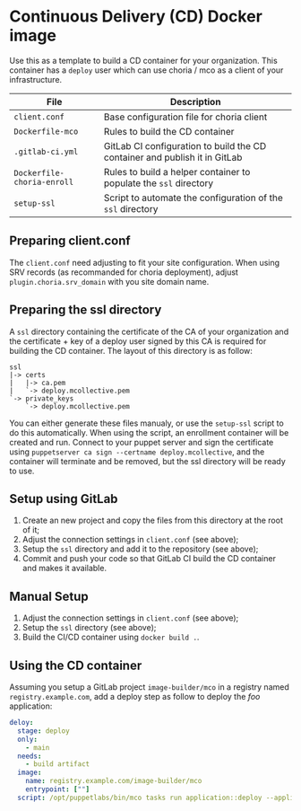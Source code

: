 # Continuous Delivery (CD) Docker image

Use this as a template to build a CD container for your organization.  This container has a `deploy` user which can use choria / mco as a client of your infrastructure.

| File                       | Description                                                                |
| -------------------------- | -------------------------------------------------------------------------- |
| `client.conf`              | Base configuration file for choria client                                  |
| `Dockerfile-mco`           | Rules to build the CD container                                            |
| `.gitlab-ci.yml`           | GitLab CI configuration to build the CD container and publish it in GitLab |
| `Dockerfile-choria-enroll` | Rules to build a helper container to populate the `ssl` directory          |
| `setup-ssl`                | Script to automate the configuration of the `ssl` directory                |

## Preparing client.conf

The `client.conf` need adjusting to fit your site configuration.  When using SRV records (as recommanded for choria deployment), adjust `plugin.choria.srv_domain` with you site domain name.

## Preparing the ssl directory

A `ssl` directory containing the certificate of the CA of your organization and the certificate + key of a deploy user signed by this CA is required for building the CD container.  The layout of this directory is as follow:

```
ssl
|-> certs
|   |-> ca.pem
|   `-> deploy.mcollective.pem
`-> private_keys
    `-> deploy.mcollective.pem
```

You can either generate these files manualy, or use the `setup-ssl` script to do this automatically.  When using the script, an enrollment container will be created and run.  Connect to your puppet server and sign the certificate using `puppetserver ca sign --certname deploy.mcollective`, and the container will terminate and be removed, but the ssl directory will be ready to use.

## Setup using GitLab

1. Create an new project and copy the files from this directory at the root of it;
2. Adjust the connection settings in `client.conf` (see above);
3. Setup the `ssl` directory and add it to the repository (see above);
4. Commit and push your code so that GitLab CI build the CD container and makes it available.

## Manual Setup

1. Adjust the connection settings in `client.conf` (see above);
2. Setup the `ssl` directory (see above);
3. Build the CI/CD container using `docker build .`.

## Using the CD container

Assuming you setup a GitLab project `image-builder/mco` in a registry named `registry.example.com`, add a deploy step as follow to deploy the *foo* application:

```yaml
deloy:
  stage: deploy
  only:
    - main
  needs:
    - build artifact
  image:
    name: registry.example.com/image-builder/mco
    entrypoint: [""]
  script: /opt/puppetlabs/bin/mco tasks run application::deploy --application=foo --environment=production --url="${URL}" --deployment_name="${CI_COMMIT_SHA}" -C profile::foo
```
